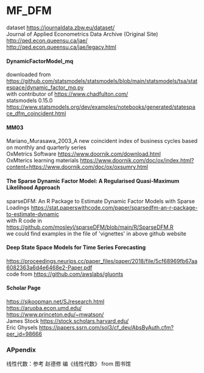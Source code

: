 # MF_DFM
dataset https://journaldata.zbw.eu/dataset/
<br> Journal of Applied Econometrics Data Archive (Original Site) 
<br>http://qed.econ.queensu.ca/jae/
<br> http://qed.econ.queensu.ca/jae/legacy.html
#### DynamicFactorModel_mq 
downloaded from https://github.com/statsmodels/statsmodels/blob/main/statsmodels/tsa/statespace/dynamic_factor_mq.py
<br> with contributor of https://www.chadfulton.com/
<br> statsmodels 0.15.0 https://www.statsmodels.org/dev/examples/notebooks/generated/statespace_dfm_coincident.html
#### MM03
Mariano_Murasawa_2003_A new coincident index of business cycles based on monthly and quarterly series
<br> OxMetrics Software https://www.doornik.com/download.html
<br> OxMterics learning materials https://www.doornik.com/doc/ox/index.html?content=https://www.doornik.com/doc/ox/oxsumry.html

#### The Sparse Dynamic Factor Model: A Regularised Quasi-Maximum Likelihood Approach
sparseDFM: An R Package to Estimate Dynamic Factor Models with Sparse Loadings https://stat.paperswithcode.com/paper/sparsedfm-an-r-package-to-estimate-dynamic
<br> with R code in https://github.com/mosleyl/sparseDFM/blob/main/R/SparseDFM.R
<br> we could find examples in the file of 'vignettes' in above github website 


#### Deep State Space Models for Time Series Forecasting
https://proceedings.neurips.cc/paper_files/paper/2018/file/5cf68969fb67aa6082363a6d4e6468e2-Paper.pdf
<br> code from https://github.com/awslabs/gluonts

#### Scholar Page 
https://sjkoopman.net/SJresearch.html 
<br> https://aruoba.econ.umd.edu/
<br> https://www.princeton.edu/~mwatson/
<br> James Stock https://stock.scholars.harvard.edu/
<br> Eric Ghysels https://papers.ssrn.com/sol3/cf_dev/AbsByAuth.cfm?per_id=98666

### APpendix 
线性代数：参考 赵德修 编《线性代数》 from 图书馆
